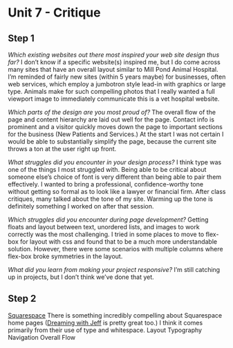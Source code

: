 # Unit 7 - Critique
## Step 1
*Which existing websites out there most inspired your web site design thus far?*
I don’t know if a specific website(s) inspired me, but I do come across many sites that have an overall layout similar to Mill Pond Animal Hospital. I’m reminded of fairly new sites (within 5 years maybe) for businesses, often web services, which employ a jumbotron style lead-in with graphics or large type. Animals make for such compelling photos that I really wanted a full viewport image to immediately communicate this is a vet hospital website.

*Which parts of the design are you most proud of?*
The overall flow of the page and content hierarchy are laid out well for the page. Contact info is prominent and a visitor quickly moves down the page to important sections for the business (New Patients and Services.) At the start I was not certain I would be able to substantially simplify the page, because the current site throws a ton at the user right up front.

*What struggles did you encounter in your design process?*
I think type was one of the things I most struggled with. Being able to be critical about someone else’s choice of font is very different than being able to pair them effectively. I wanted to bring a professional, confidence-worthy tone without getting so formal as to look like a lawyer or financial firm.
After class critiques, many talked about the tone of my site. Warming up the tone is definitely something I worked on after that session.

*Which struggles did you encounter during page development?*
Getting floats and layout between text, unordered lists, and images to work correctly was the most challenging. I tried in some places to move to flex-box for layout with css and found that to be a much more understandable solution. However, there were some scenarios with multiple columns where flex-box broke symmetries in the layout.

*What did you learn from making your project responsive?*
I’m still catching up in projects, but I don’t think we’ve done that yet.

## Step 2
[Squarespace](http://squarespace.com/home/overview/)
There is something incredibly compelling about Squarespace home pages ([Dreaming with Jeff](http://squarespace.com/home/dreamingwithjeff/) is pretty great too.) I think it comes primarily from their use of type and whitespace.
Layout
Typography
Navigation
Overall Flow
